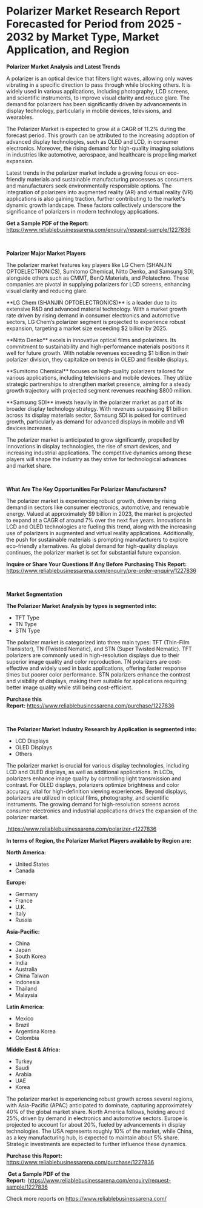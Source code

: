 <p><h1>Polarizer Market Research Report Forecasted for Period from 2025 -  2032 by Market Type, Market Application, and Region</h1></p><p><strong>Polarizer Market Analysis and Latest Trends</strong></p>
<p><p>A polarizer is an optical device that filters light waves, allowing only waves vibrating in a specific direction to pass through while blocking others. It is widely used in various applications, including photography, LCD screens, and scientific instruments, to improve visual clarity and reduce glare. The demand for polarizers has been significantly driven by advancements in display technology, particularly in mobile devices, televisions, and wearables.</p><p>The Polarizer Market is expected to grow at a CAGR of 11.2% during the forecast period. This growth can be attributed to the increasing adoption of advanced display technologies, such as OLED and LCD, in consumer electronics. Moreover, the rising demand for high-quality imaging solutions in industries like automotive, aerospace, and healthcare is propelling market expansion. </p><p>Latest trends in the polarizer market include a growing focus on eco-friendly materials and sustainable manufacturing processes as consumers and manufacturers seek environmentally responsible options. The integration of polarizers into augmented reality (AR) and virtual reality (VR) applications is also gaining traction, further contributing to the market's dynamic growth landscape. These factors collectively underscore the significance of polarizers in modern technology applications.</p></p>
<p><strong>Get a Sample PDF of the Report:&nbsp;</strong> <a href="https://www.reliablebusinessarena.com/enquiry/request-sample/1227836?utm_campaign=2928&utm_medium=2&utm_source=Github&utm_content=ia&utm_term=06042025&utm_id=polarizer">https://www.reliablebusinessarena.com/enquiry/request-sample/1227836</a></p>
<p>&nbsp;</p>
<p><strong>Polarizer Major Market Players</strong></p>
<p><p>The polarizer market features key players like LG Chem (SHANJIN OPTOELECTRONICS), Sumitomo Chemical, Nitto Denko, and Samsung SDI, alongside others such as CMMT, BenQ Materials, and Polatechno. These companies are pivotal in supplying polarizers for LCD screens, enhancing visual clarity and reducing glare.</p><p>**LG Chem (SHANJIN OPTOELECTRONICS)** is a leader due to its extensive R&D and advanced material technology. With a market growth rate driven by rising demand in consumer electronics and automotive sectors, LG Chem’s polarizer segment is projected to experience robust expansion, targeting a market size exceeding $2 billion by 2025.</p><p>**Nitto Denko** excels in innovative optical films and polarizers. Its commitment to sustainability and high-performance materials positions it well for future growth. With notable revenues exceeding $1 billion in their polarizer division, they capitalize on trends in OLED and flexible displays.</p><p>**Sumitomo Chemical** focuses on high-quality polarizers tailored for various applications, including televisions and mobile devices. They utilize strategic partnerships to strengthen market presence, aiming for a steady growth trajectory with projected segment revenues reaching $800 million.</p><p>**Samsung SDI** invests heavily in the polarizer market as part of its broader display technology strategy. With revenues surpassing $1 billion across its display materials sector, Samsung SDI is poised for continued growth, particularly as demand for advanced displays in mobile and VR devices increases.</p><p>The polarizer market is anticipated to grow significantly, propelled by innovations in display technologies, the rise of smart devices, and increasing industrial applications. The competitive dynamics among these players will shape the industry as they strive for technological advances and market share.</p></p>
<p>&nbsp;</p>
<p><strong>What Are The Key Opportunities For Polarizer Manufacturers?</strong></p>
<p><p>The polarizer market is experiencing robust growth, driven by rising demand in sectors like consumer electronics, automotive, and renewable energy. Valued at approximately $9 billion in 2023, the market is projected to expand at a CAGR of around 7% over the next five years. Innovations in LCD and OLED technologies are fueling this trend, along with the increasing use of polarizers in augmented and virtual reality applications. Additionally, the push for sustainable materials is prompting manufacturers to explore eco-friendly alternatives. As global demand for high-quality displays continues, the polarizer market is set for substantial future expansion.</p></p>
<p><strong>Inquire or Share Your Questions If Any Before Purchasing This Report:</strong> <a href="https://www.reliablebusinessarena.com/enquiry/pre-order-enquiry/1227836?utm_campaign=2928&utm_medium=2&utm_source=Github&utm_content=ia&utm_term=06042025&utm_id=polarizer">https://www.reliablebusinessarena.com/enquiry/pre-order-enquiry/1227836</a></p>
<p>&nbsp;</p>
<p><strong>Market Segmentation</strong></p>
<p><strong>The Polarizer Market Analysis by types is segmented into:</strong></p>
<p><ul><li>TFT Type</li><li>TN Type</li><li>STN Type</li></ul></p>
<p><p>The polarizer market is categorized into three main types: TFT (Thin-Film Transistor), TN (Twisted Nematic), and STN (Super Twisted Nematic). TFT polarizers are commonly used in high-resolution displays due to their superior image quality and color reproduction. TN polarizers are cost-effective and widely used in basic applications, offering faster response times but poorer color performance. STN polarizers enhance the contrast and visibility of displays, making them suitable for applications requiring better image quality while still being cost-efficient.</p></p>
<p><strong>Purchase this Report:&nbsp;</strong><a href="https://www.reliablebusinessarena.com/purchase/1227836?utm_campaign=2928&utm_medium=2&utm_source=Github&utm_content=ia&utm_term=06042025&utm_id=polarizer">https://www.reliablebusinessarena.com/purchase/1227836</a></p>
<p>&nbsp;</p>
<p><strong>The Polarizer Market Industry Research by Application is segmented into:</strong></p>
<p><ul><li>LCD Displays</li><li>OLED Displays</li><li>Others</li></ul></p>
<p><p>The polarizer market is crucial for various display technologies, including LCD and OLED displays, as well as additional applications. In LCDs, polarizers enhance image quality by controlling light transmission and contrast. For OLED displays, polarizers optimize brightness and color accuracy, vital for high-definition viewing experiences. Beyond displays, polarizers are utilized in optical films, photography, and scientific instruments. The growing demand for high-resolution screens across consumer electronics and industrial applications drives the expansion of the polarizer market.</p></p>
<p><a href="https://www.reliablebusinessarena.com/polarizer-r1227836?utm_campaign=2928&utm_medium=2&utm_source=Github&utm_content=ia&utm_term=06042025&utm_id=polarizer">&nbsp;https://www.reliablebusinessarena.com/polarizer-r1227836</a></p>
<p><strong>In terms of Region, the Polarizer Market Players available by Region are:</strong></p>
<p>
    <p> <strong> North America: </strong>
        <ul>
            <li>United States</li>
            <li>Canada</li>
        </ul>
        </p> 
    <p> <strong> Europe: </strong>
        <ul>
            <li>Germany</li>
            <li>France</li>
            <li>U.K.</li>
            <li>Italy</li>
            <li>Russia</li>
        </ul>
        </p> 
    <p> <strong> Asia-Pacific: </strong>
        <ul>
            <li>China</li>
            <li>Japan</li>
            <li>South Korea</li>
            <li>India</li>
            <li>Australia</li>
            <li>China Taiwan</li>
            <li>Indonesia</li>
            <li>Thailand</li>
            <li>Malaysia</li>
        </ul>
        </p> 
    <p> <strong> Latin America: </strong>
        <ul>
            <li>Mexico</li>
            <li>Brazil</li>
            <li>Argentina Korea</li>
            <li>Colombia</li>
        </ul>
        </p> 
    <p> <strong> Middle East & Africa: </strong>
        <ul>
            <li>Turkey</li>
            <li>Saudi</li>
            <li>Arabia</li>
            <li>UAE</li>
            <li>Korea</li>
        </ul>
    </p>
    </p>
<p><p>The polarizer market is experiencing robust growth across several regions, with Asia-Pacific (APAC) anticipated to dominate, capturing approximately 40% of the global market share. North America follows, holding around 25%, driven by demand in electronics and automotive sectors. Europe is projected to account for about 20%, fueled by advancements in display technologies. The USA represents roughly 10% of the market, while China, as a key manufacturing hub, is expected to maintain about 5% share. Strategic investments are expected to further influence these dynamics.</p></p>
<p><strong>Purchase this Report: </strong><a href="https://www.reliablebusinessarena.com/purchase/1227836?utm_campaign=2928&utm_medium=2&utm_source=Github&utm_content=ia&utm_term=06042025&utm_id=polarizer">https://www.reliablebusinessarena.com/purchase/1227836</a></p>
<p>&nbsp;<strong>Get a Sample PDF of the Report:&nbsp;&nbsp;</strong><a href="https://www.reliablebusinessarena.com/enquiry/request-sample/1227836?utm_campaign=2928&utm_medium=2&utm_source=Github&utm_content=ia&utm_term=06042025&utm_id=polarizer">https://www.reliablebusinessarena.com/enquiry/request-sample/1227836</a></p>
<p><strong></strong></p>
<p>Check more reports on <a href="https://www.reliablebusinessarena.com/?utm_campaign=2928&utm_medium=2&utm_source=Github&utm_content=ia&utm_term=06042025&utm_id=polarizer">https://www.reliablebusinessarena.com/</a></p>